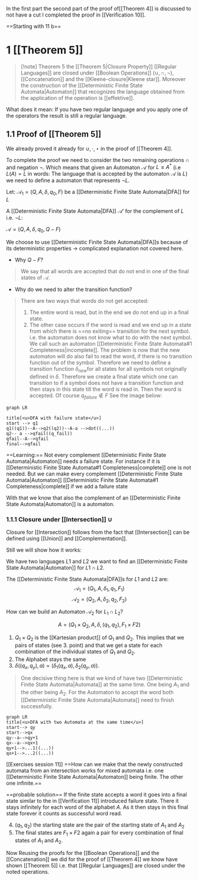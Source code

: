 In the first part the second part of the proof of[[Theorem 4]]  is discussed to not have a cut I completed the proof in [[Verification 10]].

==Starting with 11 b==

# 1 [[Theorem 5]]
> [!note] Theorem 5 the [[Theorem 5|Closure Property]]
> [[Regular Languages]] are closed under [[Boolean Operations]] ($\cup,\cap,\neg$), [[Concatenation]] and the [[Kleene-closure|Kleene star]]. Moreover the construction of the [[Deterministic Finite State Automata|Automaton]] that recognizes the language obtained from the application of the operation is [[effektive]].

What does it mean: If you have two regular language and you apply one of the operators the result is still a regular language.

## 1.1 Proof of [[Theorem 5]] 
We already proved it already for $\cup,\cdot,\star$ in the proof of [[Theorem 4]].

To complete the proof we need to consider the two remaining operations $\cap$ and negation $\neg$. Which means that given an Automaton $\mathcal{A}$ for $L \leq A^*$ (i.e $L(A)=L$ in words: The language that is accepted by the automaton $\mathcal{A}$ is $L$) we need to define a automaton that represents $\neg L$.

Let:
 $\mathcal{A}_1=(Q,A,\delta,q_0,F)$ be a [[Deterministic Finite State Automata|DFA]] for $L$
 
 A [[Deterministic Finite State Automata|DFA]] $\mathcal{A}'$ for  the complement of $L$ i.e. $\neg L$:
 
 $\mathcal{A}=(Q,A,\delta,q_0,Q-F)$
 
 We choose to use [[Deterministic Finite State Automata|DFA]]s because of its deterministic properties -> complicated explanation not covered here.
 
 - Why $Q-F$?
 > We say that all words are accepted that do not end in one of the final states of $\mathcal{A}$.
 
 - Why do we need to alter the transition function?
 > There are two ways that words do not get accepted:
 > 1. The entire word is read, but in the end we do not end up in a final state.
 > 2. The other case occurs if the word is read and we end up in a state from which there is ==no exiting== transition for the next symbol. i.e. the automaton does not know what to do with the next symbol. We call such an automaton  [[Deterministic Finite State Automata#1 Completeness|incomplete]].
 > The problem is now that the new automaton will do also fail to read the word, if there is no transition function out of the symbol. Therefore we need to define a transition function $\delta_{new}$for all states for all symbols not originally defined in $\delta$. Therefore we create a final  state which one can transition to if a symbol does not have a transition function and then stays in this state till the word is read in. Then the word is accepted. Of course $q_{failure} \notin F$ See the image below:
 
 ```mermaid
graph LR

title[<u>DFA with failure state</u>]
start --> q1
q1((q1))--A-->q2((q2))--A-a -->dot((...))
q2-- a -->qfail((q_fail))
qfail--A-->qfail
final-->qfail
```
==Learning:== Not every complement [[Deterministic Finite State Automata|Automaton]] needs a failure state. For instance if it is [[Deterministic Finite State Automata#1 Completeness|complete]] one is not needed. But we can make every complement [[Deterministic Finite State Automata|Automaton]] [[Deterministic Finite State Automata#1 Completeness|complete]] if we add a failure state

With that we know that also the complement of an [[Deterministic Finite State Automata|Automaton]] is a automaton.

### 1.1.1 Closure under [[Intersection]] $\cup$
Closure for [[Intersection]] follows from the fact that [[Intersection]] can be defined using [[Union]] and [[Complementation]].

Still we will show how it works:

We have two languages $L1$ and $L2$ we want to find an [[Deterministic Finite State Automata|Automaton]] for $L1 \cap L2$.

The [[Deterministic Finite State Automata|DFA]]s for $L1$ and $L2$ are:
$$\mathcal{A}_1=(Q_1,A,\delta_1,q_1,F_1)$$
$$\mathcal{A}_2=(Q_2,A,\delta_2,q_2,F_2)$$

How can we build an Automaton $\mathcal{A}_2$ for $L_1 \cap L_2$?

$$A=(Q_1 \times Q_2,A,\delta,(q_1,q_2),F_1 \times F2)$$

1. $Q_1 \times Q_2$ is the [[Kartesian product]] of $Q_1$ and $Q_2$. This implies that we pairs of states (see 3. point) and that we get a state for each combination of the individual states of $Q_1$ and $Q_2$.
2. The Alphabet stays the same
3. $\delta((q_x,q_y),a)=(\delta_1(q_x,a),\delta_2(q_y,a))$. 
> One decisive thing here is that we kind of have two [[Deterministic Finite State Automata|Automata]] at the same time. One being $A_1$ and the other being $A_2$.  For the Automaton to accept the word both [[Deterministic Finite State Automata|Automata]] need to finish successfully.

 ```mermaid
graph LR
title[<u>DFA with two Automata at the same time</u>]
start--> qy
start-->qx
qy--a-->qy+1
qx--a-->qx+1
qy+1-->...1((...))
qx+1-->...2((...))
```
 [[Exercises session 11]] 
 ==How can we make that the newly constructed automata from an intersection works for mixed automata i.e. one [[Deterministic Finite State Automata|Automaton]]  being finite. The other one infinite.==

==probable solution== If the finite state accepts a word it goes into a final state similar to the in [[Verification 11]] introduced failure state. There it stays infinitely for each word of the alphabet $A$. As it then stays in this final state forever it counts as successful word read.

4. $(q_1,q_2)$ the starting state are the pair of the starting state of $A_1$ and $A_2$ 
5. The final states  are $F_1 \times F2$ again a pair for every combination of final states of $A_1$ and $A_2$.

Now Reusing the proofs for the [[Boolean Operations]] and the [[Concatenation]] we did for the proof of [[Theorem 4]] we know have shown [[Theorem 5]] i.e. that [[Regular Languages]] are closed under the noted operations.